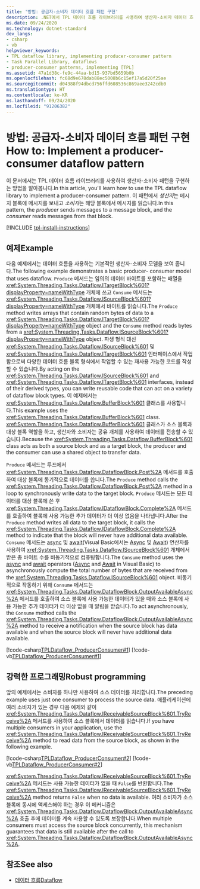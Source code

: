 ```yaml
---
title: '방법: 공급자-소비자 데이터 흐름 패턴 구현'
description: .NET에서 TPL 데이터 흐름 라이브러리를 사용하여 생산자-소비자 데이터 흐름 패턴을 구현하는 방법을 이해합니다.
ms.date: 09/24/2020
ms.technology: dotnet-standard
dev_langs:
- csharp
- vb
helpviewer_keywords:
- TPL dataflow library, implementing producer-consumer pattern
- Task Parallel Library, dataflows
- producer-consumer patterns, implementing [TPL]
ms.assetid: 47a1d38c-fe9c-44aa-bd15-937bd5659b0b
ms.openlocfilehash: fc68d9e678dab88ec5008b6c15ef17a5d20f25ae
ms.sourcegitcommit: d04388f94dbcd756ffd608536c869aee3242cdb0
ms.translationtype: HT
ms.contentlocale: ko-KR
ms.lasthandoff: 09/24/2020
ms.locfileid: "91206382"
---
```

# <a name="how-to-implement-a-producer-consumer-dataflow-pattern"></a><span data-ttu-id="ae35c-103">방법: 공급자-소비자 데이터 흐름 패턴 구현</span><span class="sxs-lookup"><span data-stu-id="ae35c-103">How to: Implement a producer-consumer dataflow pattern</span></span>

<span data-ttu-id="ae35c-104">이 문서에서는 TPL 데이터 흐름 라이브러리를 사용하여 생산자-소비자 패턴을 구현하는 방법을 알아봅니다.</span><span class="sxs-lookup"><span data-stu-id="ae35c-104">In this article, you'll learn how to use the TPL dataflow library to implement a producer-consumer pattern.</span></span> <span data-ttu-id="ae35c-105">이 패턴에서 *생산자*는 메시지 블록에 메시지를 보내고 *소비자*는 해당 블록에서 메시지를 읽습니다.</span><span class="sxs-lookup"><span data-stu-id="ae35c-105">In this pattern, the *producer* sends messages to a message block, and the *consumer* reads messages from that block.</span></span>

[!INCLUDE [tpl-install-instructions](../../../includes/tpl-install-instructions.md)]

## <a name="example"></a><span data-ttu-id="ae35c-106">예제</span><span class="sxs-lookup"><span data-stu-id="ae35c-106">Example</span></span>

<span data-ttu-id="ae35c-107">다음 예제에서는 데이터 흐름을 사용하는 기본적인 생산자-소비자 모델을 보여 줍니다.</span><span class="sxs-lookup"><span data-stu-id="ae35c-107">The following example demonstrates a basic producer- consumer model that uses dataflow.</span></span> <span data-ttu-id="ae35c-108">`Produce` 메서드는 임의의 데이터 바이트를 포함하는 배열을 <xref:System.Threading.Tasks.Dataflow.ITargetBlock%601?displayProperty=nameWithType> 개체에 쓰고 `Consume` 메서드는 <xref:System.Threading.Tasks.Dataflow.ISourceBlock%601?displayProperty=nameWithType> 개체에서 바이트를 읽습니다.</span><span class="sxs-lookup"><span data-stu-id="ae35c-108">The `Produce` method writes arrays that contain random bytes of data to a <xref:System.Threading.Tasks.Dataflow.ITargetBlock%601?displayProperty=nameWithType> object and the `Consume` method reads bytes from a <xref:System.Threading.Tasks.Dataflow.ISourceBlock%601?displayProperty=nameWithType> object.</span></span> <span data-ttu-id="ae35c-109">파생 형식 대신 <xref:System.Threading.Tasks.Dataflow.ISourceBlock%601> 및 <xref:System.Threading.Tasks.Dataflow.ITargetBlock%601> 인터페이스에서 작업함으로써 다양한 데이터 흐름 블록 형식에서 작업할 수 있는 재사용 가능한 코드를 작성할 수 있습니다.</span><span class="sxs-lookup"><span data-stu-id="ae35c-109">By acting on the <xref:System.Threading.Tasks.Dataflow.ISourceBlock%601> and <xref:System.Threading.Tasks.Dataflow.ITargetBlock%601> interfaces, instead of their derived types, you can write reusable code that can act on a variety of dataflow block types.</span></span> <span data-ttu-id="ae35c-110">이 예제에서는 <xref:System.Threading.Tasks.Dataflow.BufferBlock%601> 클래스를 사용합니다.</span><span class="sxs-lookup"><span data-stu-id="ae35c-110">This example uses the <xref:System.Threading.Tasks.Dataflow.BufferBlock%601> class.</span></span> <span data-ttu-id="ae35c-111"><xref:System.Threading.Tasks.Dataflow.BufferBlock%601> 클래스가 소스 블록과 대상 블록 역할을 하고, 생산자와 소비자는 공유 개체를 사용하여 데이터를 전송할 수 있습니다.</span><span class="sxs-lookup"><span data-stu-id="ae35c-111">Because the <xref:System.Threading.Tasks.Dataflow.BufferBlock%601> class acts as both a source block and as a target block, the producer and the consumer can use a shared object to transfer data.</span></span>

 <span data-ttu-id="ae35c-112">`Produce` 메서드는 루프에서 <xref:System.Threading.Tasks.Dataflow.DataflowBlock.Post%2A> 메서드를 호출하여 대상 블록에 동기적으로 데이터를 씁니다.</span><span class="sxs-lookup"><span data-stu-id="ae35c-112">The `Produce` method calls the <xref:System.Threading.Tasks.Dataflow.DataflowBlock.Post%2A> method in a loop to synchronously write data to the target block.</span></span> <span data-ttu-id="ae35c-113">`Produce` 메서드는 모든 데이터를 대상 블록에 쓴 후 <xref:System.Threading.Tasks.Dataflow.IDataflowBlock.Complete%2A> 메서드를 호출하여 블록에 사용 가능한 추가 데이터가 더 이상 없음을 나타냅니다.</span><span class="sxs-lookup"><span data-stu-id="ae35c-113">After the `Produce` method writes all data to the target block, it calls the <xref:System.Threading.Tasks.Dataflow.IDataflowBlock.Complete%2A> method to indicate that the block will never have additional data available.</span></span> <span data-ttu-id="ae35c-114">`Consume` 메서드는 [async](../../csharp/language-reference/keywords/async.md) 및 [await](../../csharp/language-reference/operators/await.md)(Visual Basic에서는 [Async](../../visual-basic/language-reference/modifiers/async.md) 및 [Await](../../visual-basic/language-reference/operators/await-operator.md)) 연산자를 사용하여 <xref:System.Threading.Tasks.Dataflow.ISourceBlock%601> 개체에서 받은 총 바이트 수를 비동기적으로 컴퓨팅합니다.</span><span class="sxs-lookup"><span data-stu-id="ae35c-114">The `Consume` method uses the [async](../../csharp/language-reference/keywords/async.md) and [await](../../csharp/language-reference/operators/await.md) operators ([Async](../../visual-basic/language-reference/modifiers/async.md) and [Await](../../visual-basic/language-reference/operators/await-operator.md) in Visual Basic) to asynchronously compute the total number of bytes that are received from the <xref:System.Threading.Tasks.Dataflow.ISourceBlock%601> object.</span></span> <span data-ttu-id="ae35c-115">비동기적으로 작동하기 위해 `Consume` 메서드는 <xref:System.Threading.Tasks.Dataflow.DataflowBlock.OutputAvailableAsync%2A> 메서드를 호출하여 소스 블록에 사용 가능한 데이터가 있을 때와 소스 블록에 사용 가능한 추가 데이터가 더 이상 없을 때 알림을 받습니다.</span><span class="sxs-lookup"><span data-stu-id="ae35c-115">To act asynchronously, the `Consume` method calls the <xref:System.Threading.Tasks.Dataflow.DataflowBlock.OutputAvailableAsync%2A> method to receive a notification when the source block has data available and when the source block will never have additional data available.</span></span>

 [!code-csharp[TPLDataflow_ProducerConsumer#1](../../../samples/snippets/csharp/VS_Snippets_Misc/tpldataflow_producerconsumer/cs/dataflowproducerconsumer.cs#1)]
 [!code-vb[TPLDataflow_ProducerConsumer#1](../../../samples/snippets/visualbasic/VS_Snippets_Misc/tpldataflow_producerconsumer/vb/dataflowproducerconsumer.vb#1)]

## <a name="robust-programming"></a><span data-ttu-id="ae35c-116">강력한 프로그래밍</span><span class="sxs-lookup"><span data-stu-id="ae35c-116">Robust programming</span></span>

 <span data-ttu-id="ae35c-117">앞의 예제에서는 소비자를 하나만 사용하여 소스 데이터를 처리합니다.</span><span class="sxs-lookup"><span data-stu-id="ae35c-117">The preceding example uses just one consumer to process the source data.</span></span> <span data-ttu-id="ae35c-118">애플리케이션에 여러 소비자가 있는 경우 다음 예제와 같이 <xref:System.Threading.Tasks.Dataflow.IReceivableSourceBlock%601.TryReceive%2A> 메서드를 사용하여 소스 블록에서 데이터를 읽습니다.</span><span class="sxs-lookup"><span data-stu-id="ae35c-118">If you have multiple consumers in your application, use the <xref:System.Threading.Tasks.Dataflow.IReceivableSourceBlock%601.TryReceive%2A> method to read data from the source block, as shown in the following example.</span></span>

 [!code-csharp[TPLDataflow_ProducerConsumer#2](../../../samples/snippets/csharp/VS_Snippets_Misc/tpldataflow_producerconsumer/cs/dataflowproducerconsumer.cs#2)]
 [!code-vb[TPLDataflow_ProducerConsumer#2](../../../samples/snippets/visualbasic/VS_Snippets_Misc/tpldataflow_producerconsumer/vb/dataflowproducerconsumer.vb#2)]

 <span data-ttu-id="ae35c-119"><xref:System.Threading.Tasks.Dataflow.IReceivableSourceBlock%601.TryReceive%2A> 메서드는 사용 가능한 데이터가 없을 때 `False`를 반환합니다.</span><span class="sxs-lookup"><span data-stu-id="ae35c-119">The <xref:System.Threading.Tasks.Dataflow.IReceivableSourceBlock%601.TryReceive%2A> method returns `False` when no data is available.</span></span> <span data-ttu-id="ae35c-120">여러 소비자가 소스 블록에 동시에 액세스해야 하는 경우 이 메커니즘은 <xref:System.Threading.Tasks.Dataflow.DataflowBlock.OutputAvailableAsync%2A> 호출 후에 데이터를 계속 사용할 수 있도록 보장합니다.</span><span class="sxs-lookup"><span data-stu-id="ae35c-120">When multiple consumers must access the source block concurrently, this mechanism guarantees that data is still available after the call to <xref:System.Threading.Tasks.Dataflow.DataflowBlock.OutputAvailableAsync%2A>.</span></span>

## <a name="see-also"></a><span data-ttu-id="ae35c-121">참조</span><span class="sxs-lookup"><span data-stu-id="ae35c-121">See also</span></span>

- [<span data-ttu-id="ae35c-122">데이터 흐름</span><span class="sxs-lookup"><span data-stu-id="ae35c-122">Dataflow</span></span>](dataflow-task-parallel-library.md)
